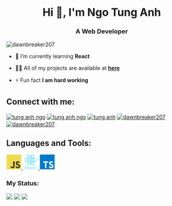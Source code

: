 
<h1 align="center">Hi 👋, I'm Ngo Tung Anh</h1>
<h3 align="center">A Web Developer</h3>



<p align="left"> <img src="https://komarev.com/ghpvc/?username=dawnbreaker207&label=Profile%20views&color=0e75b6&style=flat" alt="dawnbreaker207" /> </p>

- 🌱 I’m currently learning **React**

- 👨‍💻 All of my projects are available at **[here](https://github.com/DawnBreaker207)**

- ⚡ Fun fact **I am hard working**



<h2 align="left">Connect with me:</h2>
<p align="left">
<a href="https://www.linkedin.com/in/dawnbreaker207/" target="blank"><img align="center" src="https://raw.githubusercontent.com/rahuldkjain/github-profile-readme-generator/master/src/images/icons/Social/linked-in-alt.svg" alt="tung anh ngo" height="30" width="40" /></a>
<a href="https://www.facebook.com/tunganh207" target="blank"><img align="center" src="https://raw.githubusercontent.com/rahuldkjain/github-profile-readme-generator/master/src/images/icons/Social/facebook.svg" alt="tung anh ngo" height="30" width="40" /></a>
<a href="https://www.instagram.com/dawnbreaker207/" target="blank"><img align="center" src="https://raw.githubusercontent.com/rahuldkjain/github-profile-readme-generator/master/src/images/icons/Social/instagram.svg" alt="tung anh" height="30" width="40" /></a>
<a href="https://www.youtube.com/channel/UC5ApEv4rND-ksog1itXc8CA" target="blank"><img align="center" src="https://raw.githubusercontent.com/rahuldkjain/github-profile-readme-generator/master/src/images/icons/Social/youtube.svg" alt="dawnbreaker207" height="30" width="40" /></a>
<a href="https://discord.com/users/660389229741867008" target="blank"><img align="center" src="https://raw.githubusercontent.com/rahuldkjain/github-profile-readme-generator/master/src/images/icons/Social/discord.svg" alt="dawnbreaker207" height="30" width="40" /></a>
</p>


<h2 align="left">Languages and Tools:</h2>

<p align="left"> 
<a href="https://developer.mozilla.org/en-US/docs/Web/JavaScript" target="_blank" rel="noreferrer" > <img src="https://raw.githubusercontent.com/devicons/devicon/master/icons/javascript/javascript-original.svg" alt="javascript" width="40" height="40"/> </a>
<a href="https://reactjs.org/" target="_blank" rel="noreferrer" ><img src="https://raw.githubusercontent.com/devicons/devicon/master/icons/react/react-original-wordmark.svg" alt="react" width="40" height="40"/> </a> 
<a href="https://www.typescriptlang.org/" target="_blank" rel="noreferrer" > <img src="https://raw.githubusercontent.com/devicons/devicon/master/icons/typescript/typescript-original.svg" alt="typescript" width="40" height="40"/> </a>
  
</p>



<h3 align="left">My Status:</h3>

![](http://github-profile-summary-cards.vercel.app/api/cards/profile-details?username=DawnBreaker207&theme=aura_dark)
![](http://github-profile-summary-cards.vercel.app/api/cards/repos-per-language?username=DawnBreaker207&theme=aura_dark)
![](http://github-profile-summary-cards.vercel.app/api/cards/productive-time?username=DawnBreaker207&theme=aura_dark&utcOffset=7)
